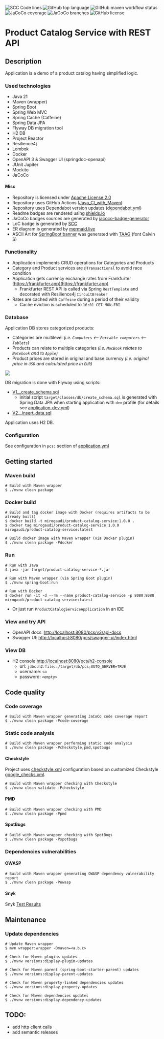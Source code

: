 ![SCC Code lines](https://sloc.xyz/github/mirogaudi/product-catalog-service/?category=code)
![GitHub top language](https://img.shields.io/github/languages/top/mirogaudi/product-catalog-service)
![GitHub maven workflow status](https://img.shields.io/github/actions/workflow/status/mirogaudi/product-catalog-service/maven.yml?branch=master)
![JaCoCo coverage](https://img.shields.io/endpoint?url=https://raw.githubusercontent.com/mirogaudi/product-catalog-service/master/.github/badges/jacoco.json)
![JaCoCo branches](https://img.shields.io/endpoint?url=https://raw.githubusercontent.com/mirogaudi/product-catalog-service/master/.github/badges/branches.json)
![GitHub license](https://img.shields.io/github/license/mirogaudi/product-catalog-service)

# Product Catalog Service with REST API

## Description

Application is a demo of a product catalog having simplified logic.

### Used technologies

- Java 21
- Maven (wrapper)
- Spring Boot
- Spring Web MVC
- Spring Cache (Caffeine)
- Spring Data JPA
- Flyway DB migration tool
- H2 DB
- Project Reactor
- Resilience4j
- Lombok
- Docker
- OpenAPI 3 & Swagger UI (springdoc-openapi)
- JUnit Jupiter
- Mockito
- JaCoCo

#### Misc

- Repository is licensed under [Apache License 2.0](https://www.apache.org/licenses/LICENSE-2.0.html)
- Repository uses GitHub Actions ([Java_CI_with_Maven](.github/workflows/maven.yml))
- Repository uses Dependabot version updates ([dependabot.yml](.github/dependabot.yml))
- Readme badges are rendered using [shields.io](https://github.com/badges/shields)
- JaCoCo badges sources are generated by [jacoco-badge-generator](https://github.com/cicirello/jacoco-badge-generator)
- LoC badge is generated by [SCC](https://github.com/boyter/scc)
- ER diagram is generated by [mermaid.live](https://mermaid.live)
- ASCII Art for [SpringBoot banner](src/main/resources/banner.txt) was generated
  with [TAAG](http://patorjk.com/software/taag) (font Calvin S)

### Functionality

- Application implements CRUD operations for Categories and Products
- Category and Product services are `@Transactional` to avoid race condition
- Application gets currency exchange rates from Frankfurter [https://frankfurter.app](https://frankfurter.app)
    - Frankfurter REST API is called via Spring `RestTemplate` and decorated with Resilience4j `CircuitBreaker`
- Rates are cached with `Caffeine` during a period of their validity
    - Cache eviction is scheduled to `16:01 CET MON-FRI`

### Database

Application DB stores categorized products:

- Categories are multilevel *(i.e. `Computers` <-- `Portable computers` <-- `Tablets`)*
- Products can relate to multiple categories *(i.e. `MacBook` relates to `Notebook` and to `Apple`)*
- Product prices are stored in original and base currency *(i.e. original price in `USD` and calculated price in `EUR`)*

[![](https://mermaid.ink/img/pako:eNqtUs1ugzAMfhUr5_YFOG-79DJp10jITTyIBAkyySQEvPsCbVoYjF2Wm-3vxz_phXKaRCaIXwwWjLW08HgKPRWOO-iXWYCrKYz1YDS8X9aVL2RVIoPFmnY5DTJZnxu9rI7SLsOGnQ7K_4drqjieyFjlKnBsQHVrmA01sVFPWBOjX6SOFTbE_dnyP1abYHHYt8suIglsIT8cH07DAOczuOGZyUCKEtv7UaQ4ovWb1ie2ctajsW0qtmuRdMlDjStVzhYteJdMDc064iTiUms0On7QeU9S-JLijcXE0_SJoZrbHiM0NDqyX7XxjkXmOdBJYPDuo7MqxTfM_affkuM3QcjoYg)](https://mermaid.live/edit#pako:eNqtUs1ugzAMfhUr5_YFOG-79DJp10jITTyIBAkyySQEvPsCbVoYjF2Wm-3vxz_phXKaRCaIXwwWjLW08HgKPRWOO-iXWYCrKYz1YDS8X9aVL2RVIoPFmnY5DTJZnxu9rI7SLsOGnQ7K_4drqjieyFjlKnBsQHVrmA01sVFPWBOjX6SOFTbE_dnyP1abYHHYt8suIglsIT8cH07DAOczuOGZyUCKEtv7UaQ4ovWb1ie2ctajsW0qtmuRdMlDjStVzhYteJdMDc064iTiUms0On7QeU9S-JLijcXE0_SJoZrbHiM0NDqyX7XxjkXmOdBJYPDuo7MqxTfM_affkuM3QcjoYg)

DB migration is done with Flyway using scripts:

- [V1__create_schema.sql](src/main/resources/db/migration/V1__create_schema.sql)
    - initial script `target/classes/db/create_schema.sql` is generated with Spring Data JPA when starting
      application with `dev` profile (for details see [application-dev.yml](src/main/resources/application-dev.yml))
- [V2__insert_data.sql](src/main/resources/db/migration/V2__insert_data.sql)

Application uses H2 DB.

### Configuration

See configuration in `pcs:` section of [application.yml](src/main/resources/application.yml)

## Getting started

### Maven build

```shell
# Build with Maven wrapper
$ ./mvnw clean package
```

### Docker build

```shell
# Build and tag docker image with Docker (requires artifacts to be already built)
$ docker build -t mirogaudi/product-catalog-service:1.0.0 .
$ docker tag mirogaudi/product-catalog-service:1.0.0 mirogaudi/product-catalog-service:latest

# Build docker image with Maven wrapper (via Docker plugin)
$ ./mvnw clean package -Pdocker
```

### Run

```shell
# Run with Java
$ java -jar target/product-catalog-service-*.jar

# Run with Maven wrapper (via Spring Boot plugin)
$ ./mvnw spring-boot:run

# Run with Docker
$ docker run -it -d --rm --name product-catalog-service -p 8080:8080 mirogaudi/product-catalog-service:latest
```

- Or just run `ProductCatalogServiceApplication` in an IDE

### View and try API

- OpenAPI docs: [http://localhost:8080/pcs/v3/api-docs](http://localhost:8080/pcs/v3/api-docs)
- Swagger UI: [http://localhost:8080/pcs/swagger-ui/index.html](http://localhost:8080/pcs/swagger-ui/index.html)

### View DB

- H2 console [http://localhost:8080/pcs/h2-console](http://localhost:8080/pcs/h2-console)
    - url: `jdbc:h2:file:./target/db/pcs;AUTO_SERVER=TRUE`
    - username: `sa`
    - password: `<empty>`

## Code quality

### Code coverage

```shell
# Build with Maven wrapper generating JaCoCo code coverage report
$ ./mvnw clean package -Pcode-coverage
```

### Static code analysis

```shell
# Build with Maven wrapper performing static code analysis
$ ./mvnw clean package -Pcheckstyle,pmd,spotbugs
```

#### Checkstyle

Project uses [checkstyle.xml](checkstyle.xml) configuration based on customized
Checkstyle [google_checks.xml](https://github.com/checkstyle/checkstyle/blob/master/src/main/resources/google_checks.xml).

```shell
# Build with Maven wrapper checking with Checkstyle
$ ./mvnw clean validate -Pcheckstyle
```

#### PMD

```shell
# Build with Maven wrapper checking with PMD
$ ./mvnw clean package -Ppmd
```

#### SpotBugs

```shell
# Build with Maven wrapper checking with SpotBugs
$ ./mvnw clean package -Pspotbugs
```

### Dependencies vulnerabilities

#### OWASP

```shell
# Build with Maven wrapper generating OWASP dependency vulnerability report
$ ./mvnw clean package -Powasp
```

#### Snyk

Snyk [Test Results](https://snyk.io/test/github/mirogaudi/product-catalog-service)

## Maintenance

### Update dependencies

```shell
# Update Maven wrapper
$ mvn wrapper:wrapper -Dmaven=<a.b.c>

# Check for Maven plugins updates
$ ./mvnw versions:display-plugin-updates

# Check for Maven parent (spring-boot-starter-parent) updates
$ ./mvnw versions:display-parent-updates

# Check for Maven property-linked dependencies updates
$ ./mvnw versions:display-property-updates

# Check for Maven dependencies updates
$ ./mvnw versions:display-dependency-updates
```

## TODO:

- add http client calls
- add semantic releases
